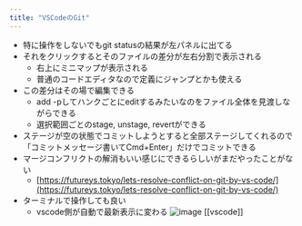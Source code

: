 ```yaml
---
title: "VSCodeのGit"
---
```


- 特に操作をしないでもgit statusの結果が左パネルに出てる
- それをクリックするとそのファイルの差分が左右分割で表示される
    - 右上にミニマップが表示される
    - 普通のコードエディタなので定義にジャンプとかも使える
- この差分はその場で編集できる
    - add -pしてハンクごとにeditするみたいなのをファイル全体を見渡しながらできる
    - 選択範囲ごとのstage, unstage, revertができる
- ステージが空の状態でコミットしようとすると全部ステージしてくれるので「コミットメッセージ書いてCmd+Enter」だけでコミットできる
- マージコンフリクトの解消もいい感じにできるらしいがまだやったことがない
    - [https://futureys.tokyo/lets-resolve-conflict-on-git-by-vs-code/](https://futureys.tokyo/lets-resolve-conflict-on-git-by-vs-code/)
- ターミナルで操作しても良い
    - vscode側が自動で最新表示に変わる
![image](https://gyazo.com/a1bcb91b5c90e2ad1d3abd477a55179a/thumb/1000)
[[vscode]]
